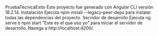 PruebaTecnicaExito
Este proyecto fue generado con Angular CLI versión 18.2.14.
Instalación
Ejecuta npm install --legacy-peer-deps para instalar todas las dependencias del proyecto.
Servidor de desarrollo
Ejecuta ng serve o npm start "Este es el que uso yo" para iniciar el servidor de desarrollo. Navega a http://localhost:4200/.
